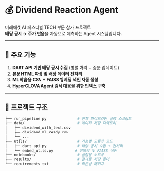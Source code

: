 # 💰 Dividend Reaction Agent

미래에셋 AI 페스티벌 TECH 부문 참가 프로젝트  
**배당 공시 → 주가 반응**을 자동으로 예측하는 Agent 시스템입니다.

---

## 📌 주요 기능

1. **DART API 기반 배당 공시 수집** (병렬 처리 + 증분 업데이트)
2. **본문 HTML 파싱 및 배당 데이터 전처리**
3. **ML 학습용 CSV + FAISS 임베딩 색인 자동 생성**
4. **HyperCLOVA Agent 검색 대응을 위한 인덱스 구축**

---

## 📂 프로젝트 구조

```bash
├── run_pipeline.py              # 전체 파이프라인 실행 스크립트
├── data/                        # 데이터 저장 디렉토리
│   ├── dividend_with_text.csv
│   ├── dividend_ml_ready.csv
│   └── ...
├── utils/                       # 기능별 모듈화 코드
│   ├── dart_api.py              # 배당 공시 수집 + 전처리
│   └── embed_utils.py          # 임베딩 및 FAISS 색인
├── notebooks/                   # 실험용 노트북
├── results/                     # 결과물 저장 폴더
└── requirements.txt             # 의존성 패키지